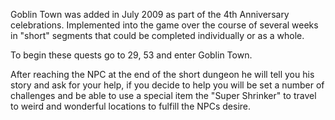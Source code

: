 Goblin Town was added in July 2009 as part of the 4th Anniversary celebrations. Implemented into the game over the course of several weeks in "short" segments that could be completed individually or as a whole.

To begin these quests go to 29, 53 and enter Goblin Town.

After reaching the NPC at the end of the short dungeon he will tell you his story and ask for your help, if you decide to help you will be set a number of challenges and be able to use a special item the "Super Shrinker" to travel to weird and wonderful locations to fulfill the NPCs desire.